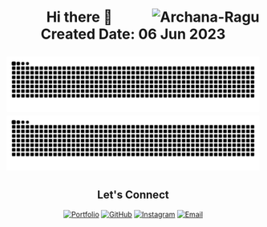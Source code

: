 <div align="center">
<h1 align="center">
             Hi there 👋
  <img src="https://komarev.com/ghpvc/?username=Archana-Ragu&label=Profile%20Views&color=0e75b6&style=flat" align='right' alt="Archana-Ragu" />
<br>
Created Date: 06 Jun 2023
<br>

![github contribution grid snake animation](https://raw.githubusercontent.com/shahradelahi/shahradelahi/output/github-contribution-grid-snake-dark.svg#gh-dark-mode-only)
![github contribution grid snake animation](https://raw.githubusercontent.com/shahradelahi/shahradelahi/output/github-contribution-grid-snake.svg#gh-light-mode-only)

## Let's Connect

<p align="center">
	<a href="https://Archana-Ragu.github.io/" target="_blank"><img src="https://img.icons8.com/bubbles/50/000000/web.png" alt="Portfolio"/></a>
	<a href="https://github.com/Archana-Ragu" target="_blank"><img src="https://img.icons8.com/bubbles/50/000000/github.png" alt="GitHub"/></a>
	<a href="https://www.instagram.com/achuuuhh.__/" target="_blank"><img src="https://img.icons8.com/bubbles/50/000000/instagram.png" alt="Instagram"/></a>
	<a href="mailto:archanaragu15@gmail.com" target="_blank"><img src="https://img.icons8.com/bubbles/50/000000/gmail.png" alt="Email"/></a>
</p>
</div>
